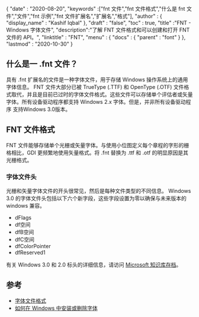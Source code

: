{
  "date" : "2020-08-20",
  "keywords" :["fnt 文件","fnt 文件格式","什么是 fnt 文件","文件","fnt 示例","fnt 文件扩展名","扩展名","格式"],
  "author" : {
    "display_name" : "Kashif Iqbal"
},
  "draft" : "false",
  "toc" : true,
  "title" :"FNT - Windows 字体文件",
  "description":"了解 FNT 文件格式和可以创建和打开 FNT 文件的 API。",
  "linktitle" : "FNT",
  "menu" : {
    "docs" : {
      "parent" : "font"
}
},
  "lastmod" : "2020-10-30"
}

## 什么是一 .fnt 文件？

具有 .fnt 扩展名的文件是一种字体文件，用于存储 Windows 操作系统上的通用字体信息。 FNT 文件大部分已被 TrueType (.TTF) 和 OpenType (.OTF) 文件格式取代，并且是目前已过时的字体文件格式。这些文件可以存储单个评估者或矢量字体。所有设备驱动程序都支持 Windows 2.x 字体。但是，并非所有设备驱动程序
支持Windows 3.0版本。

## FNT 文件格式

FNT 文件能够存储单个光栅或矢量字体。与使用小位图定义每个章程的字形的栅格相比，GDI 更频繁地使用矢量格式。将 .fnt 替换为 .ttf 和 .otf 的明显原因是其光栅格式。

### 字体文件头
光栅和矢量字体文件的开头很常见，然后是每种文件类型的不同信息。 Windows 3.0 的字体文件头包括以下六个新字段，这些字段设置为零以确保与未来版本的 windows 兼容。

* dFlags
* df空间
* dfB空间
* dfC空间
* dfColorPointer
* dfReserved1

有关 Windows 3.0 和 2.0 标头的详细信息，请访问 [Microsoft 知识库存档](https://jeffpar.github.io/kbarchive/kb/065/Q65123/)。

## 参考
* [字体文件格式](https://jeffpar.github.io/kbarchive/kb/065/Q65123/)
* [如何在 Windows 中安装或删除字体](https://support.microsoft.com/en-us/windows/how-to-install-or-remove-a-font-in-windows-f12d0657-2fc8-7613-c76f-88d043b334b8)


